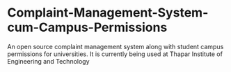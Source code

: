 # Complaint-Management-System-cum-Campus-Permissions
An open source complaint management system along with student campus permissions for universities. It is currently being used at Thapar Institute of Engineering and Technology
